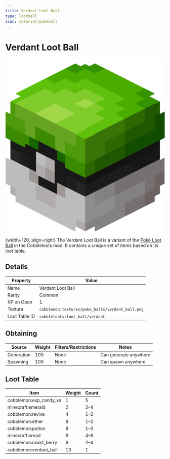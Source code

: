 ```yaml
---
title: Verdant Loot Ball
type: lootball
icon: material/pokeball
---
```


# Verdant Loot Ball

![Verdant Ball](<../../assets/ball/Verdant_Ball_(model).png>){width=120, align=right}
The Verdant Loot Ball is a variant of the [Poké Loot Ball](poké.md) in the Cobbleloots mod. It contains a unique set of items based on its loot table.

## Details

| Property      | Value                                            |
| ------------- | ------------------------------------------------ |
| Name          | Verdant Loot Ball                                |
| Rarity        | Common                                           |
| XP on Open    | 1                                                |
| Texture       | `cobblemon:textures/poke_balls/verdant_ball.png` |
| Loot Table ID | `cobbleloots:loot_ball/verdant`                  |

## Obtaining

| Source     | Weight | Filters/Restrictions | Notes                 |
| ---------- | ------ | -------------------- | --------------------- |
| Generation | 100    | None                 | Can generate anywhere |
| Spawning   | 100    | None                 | Can spawn anywhere    |

## Loot Table

<!-- Fill in the loot table for Verdant Ball here -->

| Item                   | Weight | Count |
| ---------------------- | ------ | ----- |
| cobblemon:exp_candy_xs | 1      | 5     |
| minecraft:emerald      | 2      | 2–4   |
| cobblemon:revive       | 4      | 1–2   |
| cobblemon:ether        | 8      | 1–2   |
| cobblemon:potion       | 8      | 1–3   |
| minecraft:bread        | 8      | 4–8   |
| cobblemon:rawst_berry  | 8      | 2–4   |
| cobblemon:verdant_ball | 10     | 1     |
